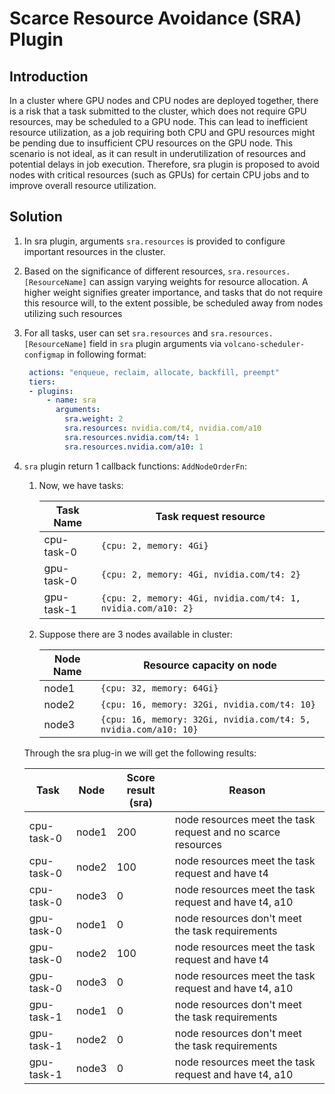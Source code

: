 # Scarce Resource Avoidance (SRA) Plugin

## Introduction
In a cluster where GPU nodes and CPU nodes are deployed together, there is a risk that a task submitted to the cluster, which does not require GPU resources, may be scheduled to a GPU node. This can lead to inefficient resource utilization, as a job requiring both CPU and GPU resources might be pending due to insufficient CPU resources on the GPU node. This scenario is not ideal, as it can result in underutilization of resources and potential delays in job execution. Therefore, sra plugin is proposed to avoid nodes with critical resources (such as GPUs) for certain CPU jobs and to improve overall resource utilization.

## Solution

1. In sra plugin, arguments `sra.resources` is provided to configure important resources in the cluster.
2. Based on the significance of different resources, `sra.resources.[ResourceName]` can assign varying weights for resource allocation. A higher weight signifies greater importance, and tasks that do not require this resource will, to the extent possible, be scheduled away from nodes utilizing such resources
3. For all tasks, user can set `sra.resources` and `sra.resources.[ResourceName]` field in `sra` plugin arguments via `volcano-scheduler-configmap` in following format:
      ```yaml
       actions: "enqueue, reclaim, allocate, backfill, preempt"
       tiers:
       - plugins:
           - name: sra
             arguments:
               sra.weight: 2
               sra.resources: nvidia.com/t4, nvidia.com/a10
               sra.resources.nvidia.com/t4: 1
               sra.resources.nvidia.com/a10: 1
      ```

4. `sra` plugin return 1 callback functions: `AddNodeOrderFn`:
   1. Now, we have tasks:

      | Task Name  | Task request resource                                        |
      |------------|--------------------------------------------------------------|
      | cpu-task-0 | `{cpu: 2, memory: 4Gi}`                                      |
      | gpu-task-0 | `{cpu: 2, memory: 4Gi, nvidia.com/t4: 2}`                    |
      | gpu-task-1 | `{cpu: 2, memory: 4Gi, nvidia.com/t4: 1, nvidia.com/a10: 2}` | 
   
   2. Suppose there are 3 nodes available in cluster:

      | Node Name | Resource capacity on node                                       |
      |-----------|-----------------------------------------------------------------|
      | node1     | `{cpu: 32, memory: 64Gi}`                                       | 
      | node2     | `{cpu: 16, memory: 32Gi, nvidia.com/t4: 10}`                    | 
      | node3     | `{cpu: 16, memory: 32Gi, nvidia.com/t4: 5, nvidia.com/a10: 10}` |

    Through the sra plug-in we will get the following results:
   
      | Task       | Node  | Score result (sra) | Reason                                                       |
      |------------|-------|--------------------|--------------------------------------------------------------|
      | cpu-task-0 | node1 | 200                | node resources meet the task request and no scarce resources |
      | cpu-task-0 | node2 | 100                | node resources meet the task request and have t4             |
      | cpu-task-0 | node3 | 0                  | node resources meet the task request and have t4, a10        |
      | gpu-task-0 | node1 | 0                  | node resources don't meet the task requirements              |
      | gpu-task-0 | node2 | 100                | node resources meet the task request and have t4             |
      | gpu-task-0 | node3 | 0                  | node resources meet the task request and have t4, a10        |
      | gpu-task-1 | node1 | 0                  | node resources don't meet the task requirements              |
      | gpu-task-1 | node2 | 0                  | node resources don't meet the task requirements              |
      | gpu-task-1 | node3 | 0                  | node resources meet the task request and have t4, a10        |
